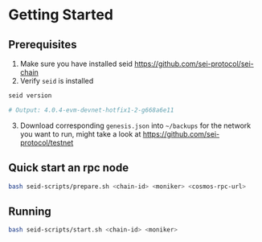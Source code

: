# Getting Started

## Prerequisites

1. Make sure you have installed seid https://github.com/sei-protocol/sei-chain
2. Verify `seid` is installed
```bash
seid version

# Output: 4.0.4-evm-devnet-hotfix1-2-g668a6e11
```
3. Download corresponding `genesis.json` into `~/backups` for the network you want to run, might take a look at https://github.com/sei-protocol/testnet

## Quick start an rpc node

```bash
bash seid-scripts/prepare.sh <chain-id> <moniker> <cosmos-rpc-url>
```

## Running 

```bash
bash seid-scripts/start.sh <chain-id> <moniker>
```
